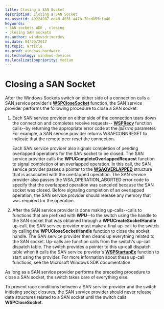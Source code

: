 ```yaml
---
title: Closing a SAN Socket
description: Closing a SAN Socket
ms.assetid: 49224987-ed46-4631-a47b-70cd855cfa40
keywords:
- SAN sockets WDK , closing
- closing SAN sockets
ms.author: windowsdriverdev
ms.date: 04/20/2017
ms.topic: article
ms.prod: windows-hardware
ms.technology: windows-devices
ms.localizationpriority: medium
---
```


# Closing a SAN Socket





After the Windows Sockets switch on either side of a connection calls a SAN service provider's [**WSPCloseSocket**](https://msdn.microsoft.com/library/windows/hardware/ff566273) function, the SAN service provider performs the following procedure to close a SAN socket:

1.  Each SAN service provider on either side of the connection tears down the connection and completes receive requests-- [**WSPRecv**](https://msdn.microsoft.com/library/windows/hardware/ff566309) function calls--by returning the appropriate error code at the *lpErrno* parameter. For example, a SAN service provider returns WSAECONNRESET to indicate that the remote peer reset the connection.

    Each SAN service provider also signals completion of pending overlapped operations for the SAN socket to be closed. The SAN service provider calls the **WPUCompleteOverlappedRequest** function to signal completion of an overlapped operation. In this call, the SAN service provider passes a pointer to the [**WSAOVERLAPPED**](https://msdn.microsoft.com/library/windows/hardware/ff565952) structure that is associated with the overlapped operation. The SAN service provider also passes the WSA\_OPERATION\_ABORTED error code to specify that the overlapped operation was canceled because the SAN socket was closed. Before signaling completion of an overlapped operation, the SAN service provider should release any memory that was required for the operation.

2.  After the SAN service provider is done making up-calls--calls to functions that are prefixed with **WPU**--to the switch using the handle to the SAN socket that was obtained through a **WPUCreateSocketHandle** up-call, the SAN service provider must make a final up-call to the switch by calling the **WPUCloseSocketHandle** function to close the socket handle. The SAN service provider then cleans up everything related to the SAN socket. Up-calls are function calls from the switch's up-call dispatch table. The switch provides a pointer to this up-call dispatch table when it calls the SAN service provider's [**WSPStartupEx**](https://msdn.microsoft.com/library/windows/hardware/ff566321) function to start using the provider. For more information about these up-call functions, see the Microsoft Windows SDK documentation.

As long as a SAN service provider performs the preceding procedure to close a SAN socket, the switch takes care of everything else.

To prevent race conditions between a SAN service provider and the switch initiating socket closures, the SAN service provider should never release data structures related to a SAN socket until the switch calls **WSPCloseSocket**.

 

 





